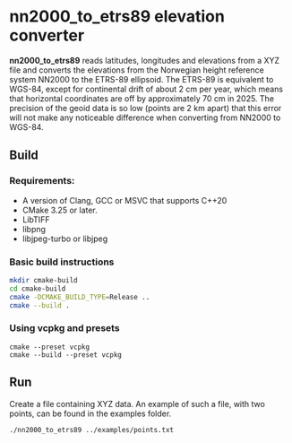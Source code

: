# nn2000_to_etrs89 elevation converter

**nn2000_to_etrs89** reads latitudes, longitudes and elevations from a XYZ file and converts the elevations from the Norwegian height reference system NN2000 to the ETRS-89 ellipsoid. The ETRS-89 is equivalent to WGS-84, except for continental drift of about 2 cm per year, which means that horizontal coordinates are off by approximately 70 cm in 2025. The precision of the geoid data is so low (points are 2 km apart) that this error will not make any noticeable difference when converting from NN2000 to WGS-84. 

## Build

### Requirements:

- A version of Clang, GCC or MSVC that supports C++20
- CMake 3.25 or later.
- LibTIFF
- libpng
- libjpeg-turbo or libjpeg

### Basic build instructions

```sh
mkdir cmake-build
cd cmake-build
cmake -DCMAKE_BUILD_TYPE=Release ..
cmake --build .
```
 
 ### Using vcpkg and presets
 
 ```
 cmake --preset vcpkg
 cmake --build --preset vcpkg
 ```
 
 
 ## Run
 
Create a file containing XYZ data. An example of such a file, with two points, can be found in the examples folder.

```
./nn2000_to_etrs89 ../examples/points.txt
```
